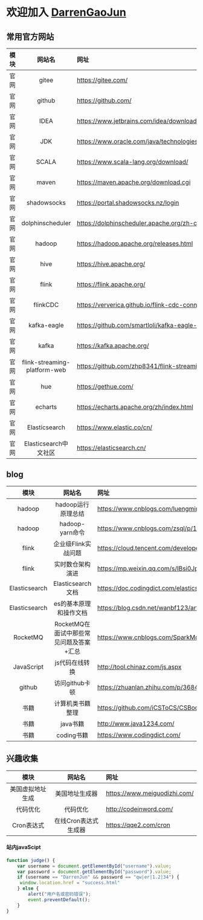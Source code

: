 # 欢迎加入 [DarrenGaoJun](https://github.com/DarrenGaoJun/MyamWiki)

## 常用官方网站

| 模块     | 网站名     | 网址     |
| :-------------: | :-------------: | :------------- |
| 官网       | gitee       | https://gitee.com/       |
| 官网       | github       | https://github.com/       |
| 官网       | IDEA       | https://www.jetbrains.com/idea/download/#section=windows       |
| 官网       | JDK       | https://www.oracle.com/java/technologies/downloads/#java8       |
| 官网       | SCALA       | https://www.scala-lang.org/download/       |
| 官网       | maven       | https://maven.apache.org/download.cgi       |
| 官网       | shadowsocks       | https://portal.shadowsocks.nz/login       |
| 官网       | dolphinscheduler       | https://dolphinscheduler.apache.org/zh-cn/       |
| 官网       | hadoop       | https://hadoop.apache.org/releases.html       |
| 官网       | hive       | https://hive.apache.org/       |
| 官网       | flink       | https://flink.apache.org/       |
| 官网       | flinkCDC       | https://ververica.github.io/flink-cdc-connectors/       |
| 官网       | kafka-eagle       | https://github.com/smartloli/kafka-eagle-bin/tags       |
| 官网       | kafka       | https://kafka.apache.org/       |
| 官网       | flink-streaming-platform-web       | https://github.com/zhp8341/flink-streaming-platform-web       |
| 官网       | hue       | https://gethue.com/       |
| 官网       | echarts       | https://echarts.apache.org/zh/index.html       |
| 官网       | Elasticsearch       | https://www.elastic.co/cn/       |
| 官网       | Elasticsearch中文社区       | https://elasticsearch.cn/       |

## blog
| 模块     | 网站名     | 网址     |
| :-------------: | :-------------: | :------------- |
| hadoop       | hadoop运行原理总结       | https://www.cnblogs.com/luengmingbiao/p/11235327.html       |
| hadoop       | hadoop-yarn命令       | https://www.cnblogs.com/zsql/p/11636348.html       |
| flink       | 企业级Flink实战问题       | https://cloud.tencent.com/developer/article/1878449       |
| flink       | 实时数仓架构演进       | https://mp.weixin.qq.com/s/IBsi0JpU7mm8EOoxl9iayg       |
| Elasticsearch       | Elasticsearch文档       | https://doc.codingdict.com/elasticsearch/120/       |
| Elasticsearch       | es的基本原理和操作文档       | https://blog.csdn.net/wanbf123/article/details/81504097       |
| RocketMQ       | RocketMQ在面试中那些常见问题及答案+汇总       | https://www.cnblogs.com/SparkMore/p/13343586.html       |
| JavaScript       | js代码在线转换       | http://tool.chinaz.com/js.aspx       |
| github       | 访问github卡顿       | https://zhuanlan.zhihu.com/p/368485412       |
| 书籍       | 计算机类书籍整理       | https://github.com/iCSToCS/CSBook       |
| 书籍       | java书籍       | http://www.java1234.com/       |
| 书籍       | coding书籍       | https://www.codingdict.com/       |

## 兴趣收集
| 模块     | 网站名     | 网址     |
| :-------------: | :-------------: | :------------- |
| 美国虚拟地址生成       | 美国地址生成器       | https://www.meiguodizhi.com/       |
| 代码优化       | 代码优化       | http://codeinword.com/       |
| Cron表达式       | 在线Cron表达式生成器       | https://qqe2.com/cron       |

#### 站内javaScipt
```js
function judge() {
    var username = document.getElementById("username").value;
    var password = document.getElementById("password").value;
    if (username == "DarrenJun" && password == "qw|er|1.2|34") {
     window.location.href = "success.html"
    } else {
        alert("用户名或密码错误");
        event.preventDefault();
    }
}
```
